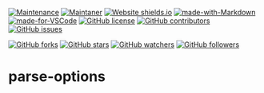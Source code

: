 [![Maintenance](https://img.shields.io/badge/Maintained%3F-yes-green.svg)](https://GitHub.com/teniryte/parse-options/graphs/commit-activity) [![Maintaner](https://img.shields.io/badge/Maintainer-teniryte-blue)](https://img.shields.io/badge/maintainer-teniryte-blue) [![Website shields.io](https://img.shields.io/website-up-down-green-red/http/shields.io.svg)](https://parse-options.sencort.com/) [![made-with-Markdown](https://img.shields.io/badge/Made%20with-Markdown-1f425f.svg)](http://commonmark.org) [![made-for-VSCode](https://img.shields.io/badge/Made%20for-VSCode-1f425f.svg)](https://code.visualstudio.com/) [![GitHub license](https://img.shields.io/github/license/teniryte/parse-options.svg)](https://github.com/teniryte/parse-options/blob/master/LICENSE) [![GitHub contributors](https://img.shields.io/github/contributors/teniryte/parse-options.svg)](https://GitHub.com/teniryte/parse-options/graphs/contributors/) [![GitHub issues](https://img.shields.io/github/issues/teniryte/parse-options.svg)](https://GitHub.com/teniryte/parse-options/issues/)

[![GitHub forks](https://img.shields.io/github/forks/teniryte/parse-options.svg?style=social&label=Fork&maxAge=2592000)](https://GitHub.com/teniryte/parse-options/network/) [![GitHub stars](https://img.shields.io/github/stars/teniryte/parse-options.svg?style=social&label=Star&maxAge=2592000)](https://GitHub.com/teniryte/parse-options/stargazers/) [![GitHub watchers](https://img.shields.io/github/watchers/teniryte/parse-options.svg?style=social&label=Watch&maxAge=2592000)](https://GitHub.com/teniryte/parse-options/watchers/) [![GitHub followers](https://img.shields.io/github/followers/teniryte.svg?style=social&label=Follow&maxAge=2592000)](https://github.com/teniryte?tab=followers)

# parse-options
